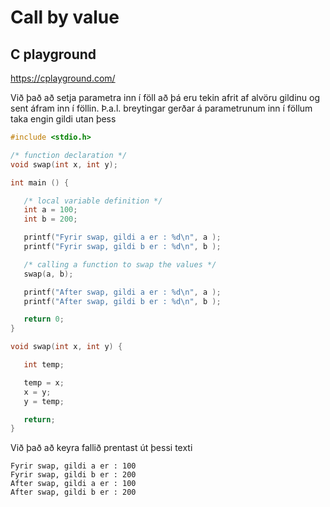 # Call by value

## C playground 
https://cplayground.com/

Við það að setja parametra inn í föll að þá eru tekin afrit af alvöru gildinu og sent áfram inn í föllin.
Þ.a.l. breytingar gerðar á parametrunum inn í föllum taka engin gildi utan þess

```c
#include <stdio.h>

/* function declaration */
void swap(int x, int y);

int main () {

   /* local variable definition */
   int a = 100;
   int b = 200;

   printf("Fyrir swap, gildi a er : %d\n", a );
   printf("Fyrir swap, gildi b er : %d\n", b );

   /* calling a function to swap the values */
   swap(a, b);

   printf("After swap, gildi a er : %d\n", a );
   printf("After swap, gildi b er : %d\n", b );

   return 0;
}

void swap(int x, int y) {

   int temp;

   temp = x; 
   x = y;    
   y = temp; 

   return;
}
```

Við það að keyra fallið prentast út þessi texti

    Fyrir swap, gildi a er : 100
    Fyrir swap, gildi b er : 200
    After swap, gildi a er : 100
    After swap, gildi b er : 200
